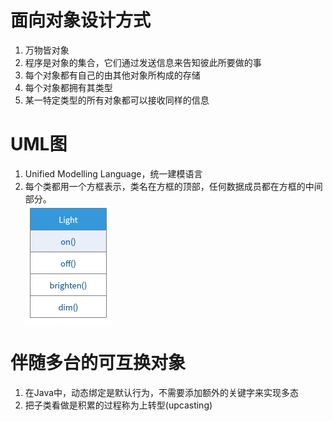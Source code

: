 # 面向对象设计方式
1. 万物皆对象
2. 程序是对象的集合，它们通过发送信息来告知彼此所要做的事
3. 每个对象都有自己的由其他对象所构成的存储
4. 每个对象都拥有其类型
5. 某一特定类型的所有对象都可以接收同样的信息

# UML图
1. Unified Modelling Language，统一建模语言
2. 每个类都用一个方框表示，类名在方框的顶部，任何数据成员都在方框的中间部分。<br>
![Light](UML.png)

# 伴随多台的可互换对象
1. 在Java中，动态绑定是默认行为，不需要添加额外的关键字来实现多态
2. 把子类看做是积累的过程称为上转型(upcasting)
